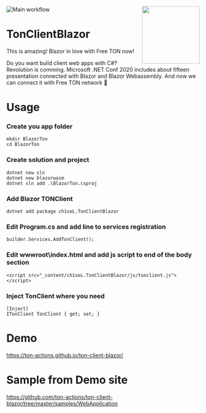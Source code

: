 ![Main workflow](https://github.com/ton-actions/ton-client-blazor/workflows/Main%20workflow/badge.svg)
[<img src="https://avatars3.githubusercontent.com/u/67861283?s=150&u=4536b61595a1b422604fab8a7012092d891278f6&v=4" align="right" width="150">](https://freeton.org/)

# TonClientBlazor

This is amazing! Blazor in love with Free TON now!

Do you want build client web apps with C#? 
Revolution is comming. Microsoft .NET Conf 2020 includes about fifteen presentation connected with Blazor and Blazor Webassembly. 
And now we can connect it with Free TON network 🌟

# Usage

### Create you app folder

```
mkdir BlazorTon
cd BlazorTon
```

### Create solution and project

```
dotnet new sln
dotnet new blazorwasm
dotnet sln add .\BlazorTon.csproj
```

### Add Blazor TONClient

```
dotnet add package ch1seL.TonClientBlazor
```

### Edit Program.cs and add line to services registration

```
builder.Services.AddTonClient();
```

### Edit wwwroot\index.html and add js script to end of the body section

```
<script src="_content/ch1seL.TonClientBlazor/js/tonclient.js"></script>
```

### Inject TonClient where you need

```
[Inject]
ITonClient TonClient { get; set; }
```

# Demo

https://ton-actions.github.io/ton-client-blazor/

# Sample from Demo site

https://github.com/ton-actions/ton-client-blazor/tree/master/samples/WebApplication
